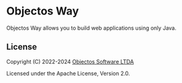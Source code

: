 # Objectos Way

Objectos Way allows you to build web applications using only Java.

## License

Copyright (C) 2022-2024 [Objectos Software LTDA](https://www.objectos.com.br)

Licensed under the Apache License, Version 2.0.
